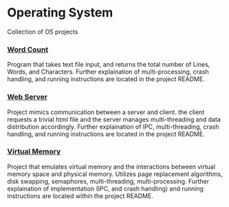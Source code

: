 # Operating System
Collection of OS projects

### [Word Count](https://github.com/ZachSipper/WordCount-OS)
Program that takes text file input, and returns the total number of Lines, Words, and Characters. Further explaination of multi-processing, crash handling, and running instructions are located in the project README.

### [Web Server](https://github.com/ZachSipper/Webserver-OS)
Project mimics communication between a server and client. the client requests a trivial html file and the server manages multi-threading and data distribution accordingly. Further explaination of IPC, multi-threading, crash handling, and running instructions are located in the project README.

### [Virtual Memory](https://github.com/ZachSipper/VirtualMemory)
Project that emulates virtual memory and the interactions between virtual memory space and physical memory. Utilizes page replacement algorithms, disk swapping, semaphores, multi-threading, multi-processing. Further explaination of implementation (IPC, and crash handling) and running instructions are located within the project README. 

